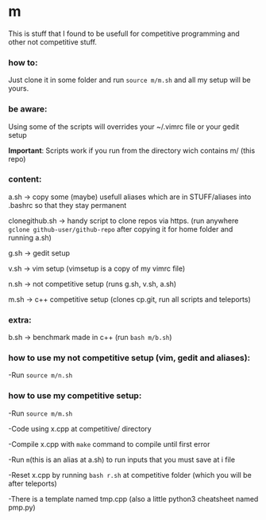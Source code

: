 # m
This is stuff that I found to be usefull for competitive programming and other not competitive stuff.

### how to:
Just clone it in some folder and run `source m/m.sh` and all my setup will be yours.

### be aware:
Using some of the scripts will overrides your ~/.vimrc file or your gedit setup

**Important**: Scripts work if you run from the directory wich contains m/ (this repo) 

### content:
a.sh -> copy some (maybe) usefull aliases which are in STUFF/aliases into .bashrc so that they stay permanent

clonegithub.sh -> handy script to clone repos via https. (run anywhere `gclone github-user/github-repo` after copying it for home folder and running a.sh)

g.sh -> gedit setup

v.sh -> vim setup (vimsetup is a copy of my vimrc file)

n.sh -> not competitive setup (runs g.sh, v.sh, a.sh)

m.sh -> c++ competitive setup (clones cp.git, run all scripts and teleports)

### extra:
b.sh -> benchmark made in c++ (run `bash m/b.sh`)


### how to use my not competitive setup (vim, gedit and aliases):
-Run `source m/n.sh`

### how to use my competitive setup:
-Run `source m/m.sh`

-Code using x.cpp at competitive/ directory

-Compile x.cpp with `make` command to compile until first error

-Run `m`(this is an alias at a.sh) to run inputs that you must save at i file

-Reset x.cpp by running `bash r.sh` at competitive folder (which you will be after teleports)

-There is a template named tmp.cpp (also a little python3 cheatsheet named pmp.py)
